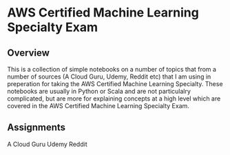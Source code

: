 # AWS Certified Machine Learning Specialty Exam 
## Overview
This is a collection of simple notebooks on a number of topics that from a number of sources (A Cloud Guru, Udemy, Reddit etc) that I am using in preperation for taking the AWS Certified Machine Learning Specialty. These notebooks are usually in Python or Scala and are not particulalry complicated, but are more for explaining concepts at a high level which are covered in the AWS Certified Machine Learning Specialty Exam. 
## Assignments
A Cloud Guru
Udemy
Reddit